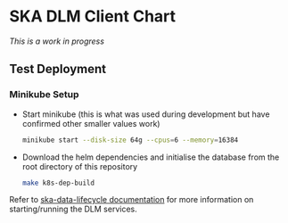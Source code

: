 # SKA DLM Client Chart

*This is a work in progress*

## Test Deployment

### Minikube Setup

* Start minikube (this is what was used during development but have confirmed other smaller values work)
  ```sh
  minikube start --disk-size 64g --cpus=6 --memory=16384
  ```

* Download the helm dependencies and initialise the database from the root directory of this repository
  ```sh
  make k8s-dep-build
  ```

Refer to
[ska-data-lifecycle documentation](https://gitlab.com/ska-telescope/ska-data-lifecycle/-/blob/main/charts/ska-dlm/README.md)
for more information on starting/running the DLM services.
